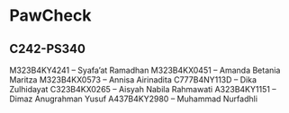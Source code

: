 # PawCheck

## C242-PS340<br/> 
M323B4KY4241 – Syafa’at Ramadhan
M323B4KX0451 – Amanda Betania Maritza
M323B4KX0573 – Annisa Airinadita
C777B4NY113D – Dika Zulhidayat
C323B4KX0265 – Aisyah Nabila Rahmawati
A323B4KY1151 – Dimaz Anugrahman Yusuf
A437B4KY2980 – Muhammad Nurfadhli
